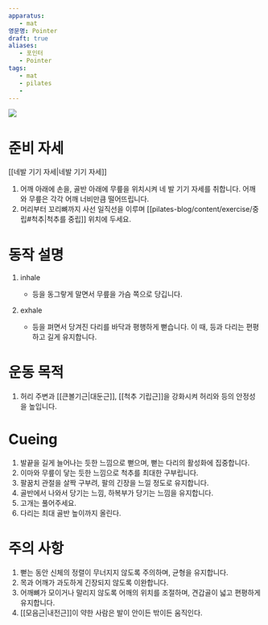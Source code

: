 ```yaml
---
apparatus:
   - mat
영문명: Pointer
draft: true
aliases:
   - 포인터
   - Pointer
tags:
   - mat
   - pilates
   - 
---
```



![](https://youtu.be/ISj_yZgyxeQ?si=QprYLDnnKRSPYld_)

# 준비 자세

[[네발 기기 자세|네발 기기 자세]]

1. 어깨 아래에 손을, 골반 아래에 무릎을 위치시켜 네 발 기기 자세를 취합니다. 어깨와 무릎은 각각 어깨 너비만큼 떨어뜨립니다.
2. 머리부터 꼬리뼈까지 사선 일직선을 이루며 [[pilates-blog/content/exercise/중립#척추|척추를 중립]] 위치에 두세요.

# 동작 설명

1. inhale
   - 등을 동그랗게 말면서 무릎을 가슴 쪽으로 당깁니다.

2. exhale
   - 등을 펴면서 당겨진 다리를 바닥과 평행하게 뻗습니다. 이 때, 등과 다리는 편평하고 길게 유지합니다.

# 운동 목적

1. 허리 주변과 [[큰볼기근|대둔근]], [[척추 기립근]]을 강화시켜 허리와 등의 안정성을 높입니다.

# Cueing

1. 발끝을 길게 늘어나는 듯한 느낌으로 뻗으며, 뻗는 다리의 활성화에 집중합니다.
2. 이마와 무릎이 닿는 듯한 느낌으로 척추를 최대한 구부립니다.
3. 팔꿈치 관절을 살짝 구부려, 팔의 긴장을 느낄 정도로 유지합니다.
4. 골반에서 나와서 당기는 느낌, 하복부가 당기는 느낌을 유지합니다.
5. 고개는 풀어주세요.
6. 다리는 최대 골반 높이까지 올린다.

# 주의 사항

1. 뻗는 동안 신체의 정렬이 무너지지 않도록 주의하며, 균형을 유지합니다.
2. 목과 어깨가 과도하게 긴장되지 않도록 이완합니다.
3. 어깨뼈가 모이거나 말리지 않도록 어깨의 위치를 조절하며, 견갑골이 넓고 편평하게 유지합니다.
4. [[모음근|내전근]]이 약한 사람은 발이 안이든 밖이든 움직인다.


